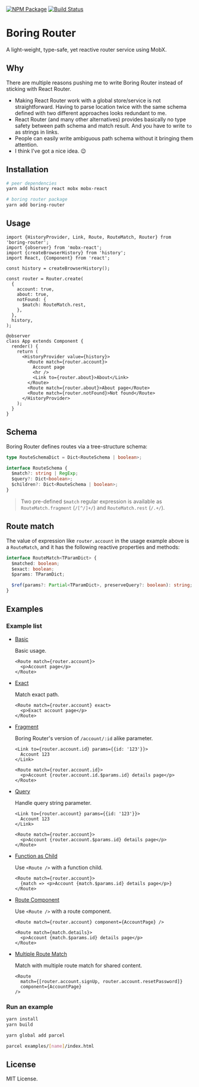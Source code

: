 [![NPM Package](https://badge.fury.io/js/boring-router.svg)](https://www.npmjs.com/package/boring-router)
[![Build Status](https://travis-ci.org/makeflow/boring-router.svg?branch=master)](https://travis-ci.org/makeflow/boring-router)

# Boring Router

A light-weight, type-safe, yet reactive router service using MobX.

## Why

There are multiple reasons pushing me to write Boring Router instead of sticking with React Router.

- Making React Router work with a global store/service is not straightforward. Having to parse location twice with the same schema defined with two different approaches looks redundant to me.
- React Router (and many other alternatives) provides basically no type safety between path schema and match result. And you have to write `to` as strings in links.
- People can easily write ambiguous path schema without it bringing them attention.
- I think I've got a nice idea. 😉

## Installation

```sh
# peer dependencies
yarn add history react mobx mobx-react

# boring router package
yarn add boring-router
```

## Usage

```tsx
import {HistoryProvider, Link, Route, RouteMatch, Router} from 'boring-router';
import {observer} from 'mobx-react';
import {createBrowserHistory} from 'history';
import React, {Component} from 'react';

const history = createBrowserHistory();

const router = Router.create(
  {
    account: true,
    about: true,
    notFound: {
      $match: RouteMatch.rest,
    },
  },
  history,
);

@observer
class App extends Component {
  render() {
    return (
      <HistoryProvider value={history}>
        <Route match={router.account}>
          Account page
          <hr />
          <Link to={router.about}>About</Link>
        </Route>
        <Route match={router.about}>About page</Route>
        <Route match={router.notFound}>Not found</Route>
      </HistoryProvider>
    );
  }
}
```

## Schema

Boring Router defines routes via a tree-structure schema:

```ts
type RouteSchemaDict = Dict<RouteSchema | boolean>;

interface RouteSchema {
  $match?: string | RegExp;
  $query?: Dict<boolean>;
  $children?: Dict<RouteSchema | boolean>;
}
```

> Two pre-defined `$match` regular expression is available as `RouteMatch.fragment` (`/[^/]+/`) and `RouteMatch.rest` (`/.+/`).

## Route match

The value of expression like `router.account` in the usage example above is a `RouteMatch`, and it has the following reactive properties and methods:

```ts
interface RouteMatch<TParamDict> {
  $matched: boolean;
  $exact: boolean;
  $params: TParamDict;

  $ref(params?: Partial<TParamDict>, preserveQuery?: boolean): string;
}
```

## Examples

### Example list

- [Basic](examples/basic/main.tsx)

  Basic usage.

  ```tsx
  <Route match={router.account}>
    <p>Account page</p>
  </Route>
  ```

- [Exact](examples/exact/main.tsx)

  Match exact path.

  ```tsx
  <Route match={router.account} exact>
    <p>Exact account page</p>
  </Route>
  ```

- [Fragment](examples/fragment/main.tsx)

  Boring Router's version of `/account/:id` alike parameter.

  ```tsx
  <Link to={router.account.id} params={{id: '123'}}>
    Account 123
  </Link>
  ```

  ```tsx
  <Route match={router.account.id}>
    <p>Account {router.account.id.$params.id} details page</p>
  </Route>
  ```

- [Query](examples/query/main.tsx)

  Handle query string parameter.

  ```tsx
  <Link to={router.account} params={{id: '123'}}>
    Account 123
  </Link>
  ```

  ```tsx
  <Route match={router.account}>
    <p>Account {router.account.$params.id} details page</p>
  </Route>
  ```

- [Function as Child](examples/function-as-child/main.tsx)

  Use `<Route />` with a function child.

  ```tsx
  <Route match={router.account}>
    {match => <p>Account {match.$params.id} details page</p>}
  </Route>
  ```

- [Route Component](examples/route-component/main.tsx)

  Use `<Route />` with a route component.

  ```tsx
  <Route match={router.account} component={AccountPage} />
  ```

  ```tsx
  <Route match={match.details}>
    <p>Account {match.$params.id} details page</p>
  </Route>
  ```

- [Multiple Route Match](examples/multi-route-match/main.tsx)

  Match with multiple route match for shared content.

  ```tsx
  <Route
    match={[router.account.signUp, router.account.resetPassword]}
    component={AccountPage}
  />
  ```

### Run an example

```sh
yarn install
yarn build

yarn global add parcel

parcel examples/[name]/index.html
```

## License

MIT License.
